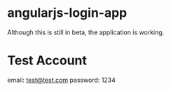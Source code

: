 angularjs-login-app
===================

Although this is still in beta, the application is working.

Test Account
====================
email: test@test.com
password: 1234